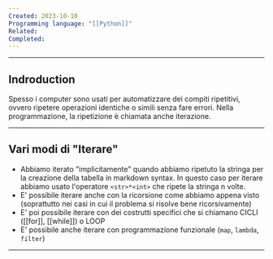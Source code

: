 ```yaml
---
Created: 2023-10-10
Programming language: "[[Python]]"
Related: 
Completed:
---
```

---
## Indroduction
Spesso i computer sono usati per automatizzare dei compiti ripetitivi, ovvero ripetere operazioni identiche o simili senza fare errori. Nella programmazione, la ripetizione è chiamata anche iterazione.

---
## Vari modi di "Iterare"
- Abbiamo iterato "implicitamente" quando abbiamo ripetuto la stringa per la creazione della
tabella in markdown syntax. In questo caso per iterare abbiamo usato l'operatore `<str>*<int>`
che ripete la stringa n volte.
- E' possibile iterare anche con la ricorsione come abbiamo appena visto (soprattutto nei casi in
cui il problema si risolve bene ricorsivamente)
- E' poi possibile iterare con dei costrutti specifici che si chiamano CICLI ([[for]], [[while]]) o LOOP
- E' possibile anche iterare con programmazione funzionale (`map`, `lambda`, `filter`)

---
